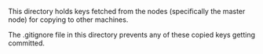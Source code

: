 This directory holds keys fetched from the nodes (specifically the master node) for copying to other machines.

The .gitignore file in this directory prevents any of these copied keys getting committed.